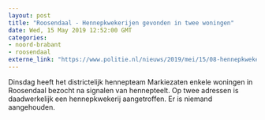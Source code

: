 ```yaml
---
layout: post
title: "Roosendaal - Hennepkwekerijen gevonden in twee woningen"
date: Wed, 15 May 2019 12:52:00 GMT
categories: 
- noord-brabant 
- roosendaal 
externe_link: "https://www.politie.nl/nieuws/2019/mei/15/08-hennepkwekerijen-gevonden-in-twee-woningen.html"
---
```


Dinsdag heeft het districtelijk hennepteam Markiezaten enkele woningen in Roosendaal bezocht na signalen van hennepteelt. Op twee adressen is daadwerkelijk een hennepkwekerij aangetroffen. Er is niemand aangehouden.

